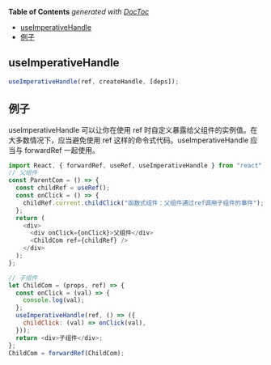 <!-- START doctoc generated TOC please keep comment here to allow auto update -->
<!-- DON'T EDIT THIS SECTION, INSTEAD RE-RUN doctoc TO UPDATE -->
**Table of Contents**  *generated with [DocToc](https://github.com/thlorenz/doctoc)*

- [useImperativeHandle](#useimperativehandle)
- [例子](#%E4%BE%8B%E5%AD%90)

<!-- END doctoc generated TOC please keep comment here to allow auto update -->

## useImperativeHandle

```javascript
useImperativeHandle(ref, createHandle, [deps]);
```

## 例子

useImperativeHandle 可以让你在使用 ref 时自定义暴露给父组件的实例值。在大多数情况下，应当避免使用 ref 这样的命令式代码。useImperativeHandle 应当与 forwardRef 一起使用。

```javascript
import React, { forwardRef, useRef, useImperativeHandle } from "react";
// 父组件
const ParentCom = () => {
  const childRef = useRef();
  const onClick = () => {
    childRef.current.childClick("函数式组件：父组件通过ref调用子组件的事件");
  };
  return (
    <div>
      <div onClick={onClick}>父组件</div>
      <ChildCom ref={childRef} />
    </div>
  );
};

// 子组件
let ChildCom = (props, ref) => {
  const onClick = (val) => {
    console.log(val);
  };
  useImperativeHandle(ref, () => ({
    childClick: (val) => onClick(val),
  }));
  return <div>子组件</div>;
};
ChildCom = forwardRef(ChildCom);
```
